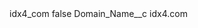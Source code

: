 <?xml version="1.0" encoding="UTF-8"?>
<CustomMetadata xmlns="http://soap.sforce.com/2006/04/metadata" xmlns:xsi="http://www.w3.org/2001/XMLSchema-instance" xmlns:xsd="http://www.w3.org/2001/XMLSchema">
    <label>idx4_com</label>
    <protected>false</protected>
    <values>
        <field>Domain_Name__c</field>
        <value xsi:type="xsd:string">idx4.com</value>
    </values>
</CustomMetadata>
